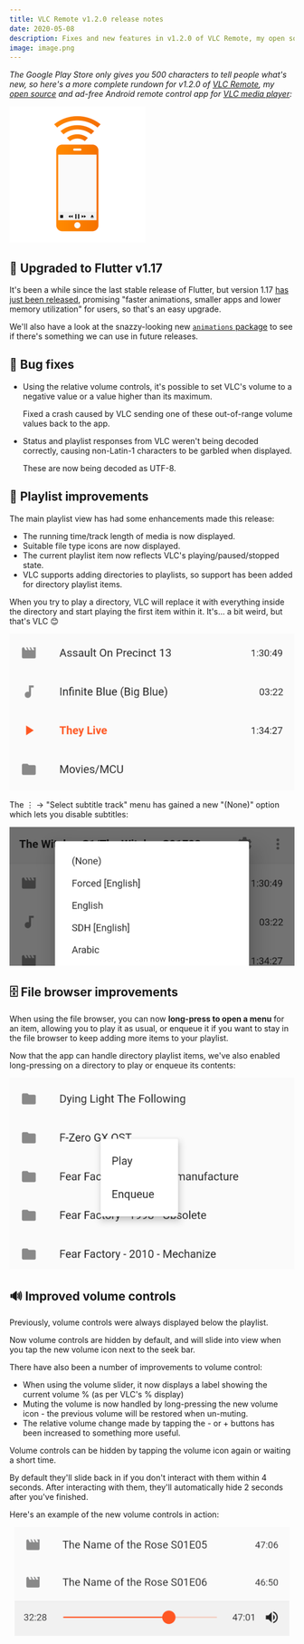 ```yaml
---
title: VLC Remote v1.2.0 release notes
date: 2020-05-08
description: Fixes and new features in v1.2.0 of VLC Remote, my open source and ad-free Android remote control app for VLC media player
image: image.png
---
```


*The Google Play Store only gives you 500 characters to tell people what's new, so here's a more complete rundown for v1.2.0 of [VLC Remote](https://play.google.com/store/apps/details?id=jbscript.vlcremote), my [open source](https://github.com/insin/vlc_remote) and ad-free Android remote control app for [VLC media player](https://www.videolan.org/vlc):*

![VLC Remote logo](image.png)

## 🦋 Upgraded to Flutter v1.17

It's been a while since the last stable release of Flutter, but version 1.17 [has just been released](https://medium.com/flutter/announcing-flutter-1-17-4182d8af7f8e), promising "faster animations, smaller apps and lower memory utilization" for users, so that's an easy upgrade.

We'll also have a look at the snazzy-looking new [`animations` package](https://pub.dev/packages/animations) to see if there's something we can use in future releases.

## 🐞 Bug fixes

- Using the relative volume controls, it's possible to set VLC's volume to a negative value or a value higher than its maximum.

  Fixed a crash caused by VLC sending one of these out-of-range volume values back to the app.

- Status and playlist responses from VLC weren't being decoded correctly, causing non-Latin-1 characters to be garbled when displayed.

  These are now being decoded as UTF-8.

## 📄 Playlist improvements

The main playlist view has had some enhancements made this release:

- The running time/track length of media is now displayed.
- Suitable file type icons are now displayed.
- The current playlist item now reflects VLC's playing/paused/stopped state.
- VLC supports adding directories to playlists, so support has been added for directory playlist items.

When you try to play a directory, VLC will replace it with everything inside the directory and start playing the first item within it. It's… a bit weird, but that's VLC 😊

![Playlist items in VLC Remote with durations and icons](playlist-icons-duration.png)

The ⋮ → "Select subtitle track" menu has gained a new "(None)" option which lets you disable subtitles:

![The new (None) option for disabling subtitles in the Subtitle menu](subtitle-none.png)

## 🗄 File browser improvements

When using the file browser, you can now **long-press to open a menu** for an item, allowing you to play it as usual, or enqueue it if you want to stay in the file browser to keep adding more items to your playlist.

Now that the app can handle directory playlist items, we've also enabled long-pressing on a directory to play or enqueue its contents:

![The new long-press menu for playing or enqueueing items in VLC Remote's file browser](play-enqueue-menu.png)

## 🔊 Improved volume controls

Previously, volume controls were always displayed below the playlist.

Now volume controls are hidden by default, and will slide into view when you tap the new volume icon next to the seek bar.

There have also been a number of improvements to volume control:

- When using the volume slider, it now displays a label showing the current volume % (as per VLC's % display)
- Muting the volume is now handled by long-pressing the new volume icon - the previous volume will be restored when un-muting.
- The relative volume change made by tapping the - or + buttons has been increased to something more useful.

Volume controls can be hidden by tapping the volume icon again or waiting a short time.

By default they'll slide back in if you don't interact with them within 4 seconds. After interacting with them, they'll automatically hide 2 seconds after you've finished.

Here's an example of the new volume controls in action:

<div style="text-align: center"><img alt="A demo of the new features of the volume controls in VLC Remote v1.2.0" src="volume-controls.gif"></div>
